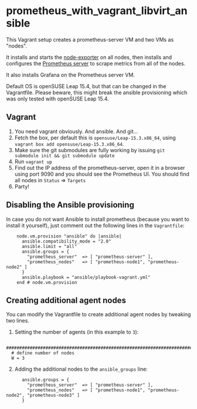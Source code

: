 # prometheus_with_vagrant_libvirt_ansible

This Vagrant setup creates a prometheus-server VM and two VMs as "nodes".

It installs and starts the [node-exporter](https://github.com/prometheus/node_exporter) on all nodes, then installs and configures the [Prometheus server](https://github.com/prometheus/prometheus) to scrape metrics from all of the nodes.

It also installs Grafana on the Prometheus server VM.

Default OS is openSUSE Leap 15.4, but that can be changed in the Vagrantfile. Please beware, this might break the ansible provisioning which was only tested with openSUSE Leap 15.4.

## Vagrant

1. You need vagrant obviously. And ansible. And git...
2. Fetch the box, per default this is `opensuse/Leap-15.3.x86_64`, using `vagrant box add opensuse/Leap-15.3.x86_64`.
3. Make sure the git submodules are fully working by issuing `git submodule init && git submodule update`
4. Run `vagrant up`
5. Find out the IP address of the prometheus-server, open it in a browser using port 9090 and you should see the Prometheus UI. You should find all nodes in `Status` => `Targets`
6. Party!

## Disabling the Ansible provisioning

In case you do not want Ansible to install prometheus (because you want to install it yourself), just comment out the following lines in the `Vagrantfile`:
```
    node.vm.provision "ansible" do |ansible|
      ansible.compatibility_mode = "2.0"
      ansible.limit = "all"
      ansible.groups = {
        "prometheus_server"  => [ "prometheus-server" ],
        "prometheus_nodes"   => [ "prometheus-node1", "prometheus-node2" ]
      }
      ansible.playbook = "ansible/playbook-vagrant.yml"
    end # node.vm.provision
```

## Creating additional agent nodes

You can modify the Vagrantfile to create additional agent nodes by tweaking two lines.

1. Setting the number of agents (in this example to `3`):

```
  ###################################################################################
  # define number of nodes
  W = 3
```

2. Adding the additional nodes to the `ansible_groups` line:
```
      ansible.groups = {
        "prometheus_server"  => [ "prometheus-server" ],
        "prometheus_nodes"   => [ "prometheus-node1", "prometheus-node2", "prometheus-node3" ]
      }
```
